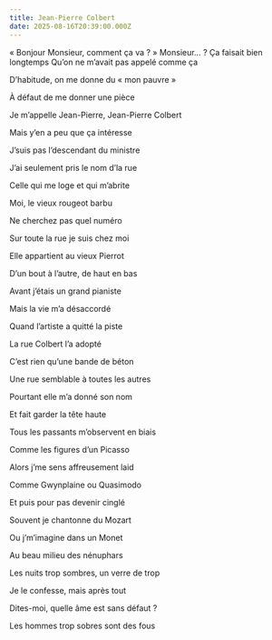 ```yaml
---
title: Jean-Pierre Colbert
date: 2025-08-16T20:39:00.000Z
---
```

« Bonjour Monsieur, comment ça va ? »
Monsieur… ?
Ça faisait bien longtemps
Qu’on ne m’avait pas appelé comme ça

D’habitude, on me donne du « mon pauvre »

À défaut de me donner une pièce

Je m’appelle Jean-Pierre, Jean-Pierre Colbert

Mais y’en a peu que ça intéresse

J’suis pas l’descendant du ministre

J’ai seulement pris le nom d’la rue

Celle qui me loge et qui m’abrite

Moi, le vieux rougeot barbu

Ne cherchez pas quel numéro

Sur toute la rue je suis chez moi

Elle appartient au vieux Pierrot

D’un bout à l’autre, de haut en bas

Avant j’étais un grand pianiste

Mais la vie m’a désaccordé

Quand l’artiste a quitté la piste

La rue Colbert l’a adopté

C’est rien qu’une bande de béton

Une rue semblable à toutes les autres

Pourtant elle m’a donné son nom

Et fait garder la tête haute

Tous les passants m’observent en biais

Comme les figures d’un Picasso

Alors j’me sens affreusement laid

Comme Gwynplaine ou Quasimodo

Et puis pour pas devenir cinglé

Souvent je chantonne du Mozart

Ou j’m’imagine dans un Monet

Au beau milieu des nénuphars

Les nuits trop sombres, un verre de trop

Je le confesse, mais après tout

Dites-moi, quelle âme est sans défaut ?

Les hommes trop sobres sont des fous